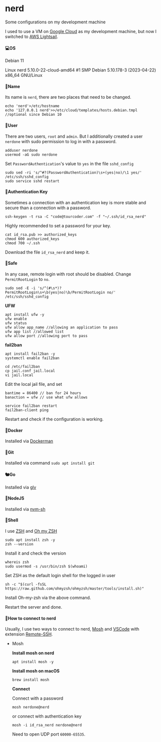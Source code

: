 # nerd
Some configurations on my development machine

I used to use a VM on [Google Cloud](https://cloud.google.com) as my development machine, but now I switched to [AWS Lightsail](https://lightsail.aws.amazon.com).

#### 💻OS

Debian 11

Linux nerd 5.10.0-22-cloud-amd64 #1 SMP Debian 5.10.178-3 (2023-04-22) x86_64 GNU/Linux

#### 🌟Name

Its name is `nerd`, there are two places that need to be changed. 

```
echo 'nerd'>/etc/hostname
echo '127.0.0.1 nerd'>>/etc/cloud/templates/hosts.debian.tmpl //optional since Debian 10
```

#### 👦User

There are two users, `root` and `admin`. But I additionally created a user `nerdone` with sudo permission to log in with a password.

```
adduser nerdone
usermod -aG sudo nerdone
```

Set `PasswordAuthentication`'s value to `yes` in the file `sshd_config`

```
sudo sed -ri 's/^#?(PasswordAuthentication)\s+(yes|no)/\1 yes/' /etc/ssh/sshd_config
sudo service sshd restart
```

#### 🔑Authentication Key

Sometimes a connection with an authentication key is more stable and secure than a connection with a password.

```
ssh-keygen -t rsa -C "code@tourcoder.com" -f "~/.ssh/id_rsa_nerd"
```

Highly recommended to set a password for your key.

```
cat id_rsa.pub >> authorized_keys
chmod 600 authorized_keys
chmod 700 ~/.ssh
```

Download the file `id_rsa_nerd` and keep it.

#### 🔐Safe

In any case, remote login with root should be disabled. Change `PermitRootLogin` to `no`.

```
sudo sed -E -i 's/^(#\s*)?PermitRootLogin\s+\b(yes|no)\b/PermitRootLogin no/' /etc/ssh/sshd_config
```

**UFW**

```
apt install ufw -y
ufw enable
ufw status
ufw allow app_name //allowing an application to pass
ufw app list //allowed list
ufw allow port //allowing port to pass
```

**fail2ban**

```
apt install fail2ban -y
systemctl enable fail2ban
```

```
cd /etc/fail2ban
cp jail.conf jail.local
vi jail.local
```

Edit the local jail file, and set

```
bantime = 86400 // ban for 24 hours
banaction = ufw // use what ufw allows
```

```
service fail2ban restart
fail2ban-client ping
```

Restart and check if the configuration is working. 

#### 🐳Docker

Installed via [Dockerman](https://github.com/tourcoder/dockerman)

#### 🦇Git

Installed via command `sudo apt install git`

#### 🐿️Go

Installed via [glv](https://github.com/glv-go/glv)

#### 🦨NodeJS

Installed via [nvm-sh](https://github.com/nvm-sh/nvm)

#### 🐚Shell

I use [ZSH](https://en.wikipedia.org/wiki/Z_shell) and [Oh my ZSH](https://ohmyz.sh)

```
sudo apt install zsh -y
zsh --version
```

Install it and check the version

```
whereis zsh
sudo usermod -s /usr/bin/zsh $(whoami)
```

Set ZSH as the default login shell for the logged in user

```
sh -c "$(curl -fsSL https://raw.github.com/ohmyzsh/ohmyzsh/master/tools/install.sh)"
```

Install Oh-my-zsh via the above command. 

Restart the server and done.

#### 🔗How to connect to nerd

Usually, I use two ways to connect to nerd, [Mosh](https://mosh.org) and [VSCode](https://code.visualstudio.com) with extension [Remote-SSH](https://marketplace.visualstudio.com/items?itemName=ms-vscode-remote.remote-ssh).

- Mosh

  **Install mosh on nerd**

  ```
  apt install mosh -y
  ```

  **Install mosh on macOS**

  ```
  brew install mosh
  ```

  **Connect**
  
  Connect with a password
  
  ```
  mosh nerdone@nerd
  ```
  
  or connect with authentication key
  
  ```
  mosh -i id_rsa_nerd nerdone@nerd
  ```
  
  Need to open UDP port `60000-65535`.
  
